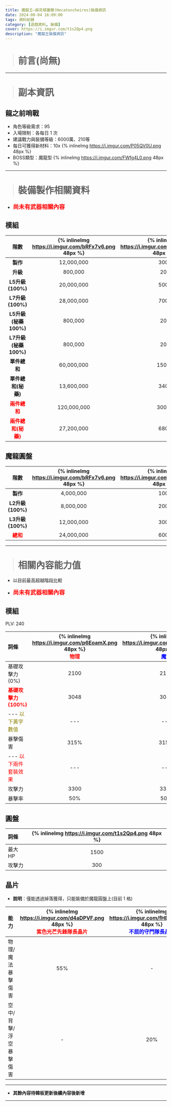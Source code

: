 ```yaml
---
title: 魔龍王—赫克頓蓋爾(Hecatoncheires)裝備資訊
date: 2024-08-04 16:09:00
tags: 資料紀錄
category: [遊戲資料, 裝備]
cover: https://i.imgur.com/t1s2Qp4.png
description: "魔龍王裝備資訊"
---
```


> # 前言(尚無)

---

> # 副本資訊

## 龍之前哨戰

- 角色等級需求：95
- 入場限制：各每日 1 次
- 建議戰力與裝備等級：6000萬、210等
- 每日可獲得新材料：10x {% inlineImg https://i.imgur.com/P05QV0U.png 48px %}
- BOSS類型：魔龍型 {% inlineImg https://i.imgur.com/FWfg4L0.png 48px %}

---

> # 裝備製作相關資料

- **<font color=red size=4>尚未有武器相關內容</font>**

## 模組

|階數|{% inlineImg https://i.imgur.com/bRFx7v6.png 48px %}|{% inlineImg https://i.imgur.com/XSUcWuc.png 48px %}|{% inlineImg https://i.imgur.com/uUaELFR.png 48px %}|{% inlineImg https://i.imgur.com/P05QV0U.png 48px %}|{% inlineImg https://i.imgur.com/6qBUfOf.png 48px %}|
|:-:|:-:|:-:|:-:|:-:|:-:|
|**製作**|12,000,000|300|300|30|-|
|**升級**|800,000|20|20|2|-|
|**L5升級(100%)**|20,000,000|500|500|50|-|
|**L7升級(100%)**|28,000,000|700|700|70|-|
|**L5升級(秘藥100%)**|800,000|20|20|2|25|
|**L7升級(秘藥100%)**|800,000|20|20|2|35|
|**單件總和**|60,000,000|1500|1500|150|-|
|**單件總和(秘藥)**|13,600,000|340|340|34|60|
|**<font color=red size=3>兩件總和</font>**|120,000,000|3000|3000|300|-|
|**<font color=red size=3>兩件總和(秘藥)</font>**|27,200,000|680|680|68|120|

## 魔龍圓盤

|階數|{% inlineImg https://i.imgur.com/bRFx7v6.png 48px %}|{% inlineImg https://i.imgur.com/XSUcWuc.png 48px %}|{% inlineImg https://i.imgur.com/uUaELFR.png 48px %}|{% inlineImg https://i.imgur.com/P05QV0U.png 48px %}|{% inlineImg https://i.imgur.com/6qBUfOf.png 48px %}|
|:-:|:-:|:-:|:-:|:-:|:-:|
|**製作**|4,000,000|100|100|10|-|
|**L2升級(100%)**|8,000,000|200|200|20|-|
|**L3升級(100%)**|12,000,000|300|300|30|-|
|**<font color=red size=3>總和</font>**|24,000,000|600|600|60|-|

---

> # 相關內容能力值

- 以目前最高超越階段比較

- **<font color=red size=4>尚未有武器相關內容</font>**

## 模組

PLV: 240

|詞條|{% inlineImg https://i.imgur.com/p6EoamX.png 48px %}<br><font color=red>物理</font>|{% inlineImg https://i.imgur.com/Mf2wYXM.png 48px %}<br><font color=blue>魔法</font>|{% inlineImg https://i.imgur.com/c9GbsJP.png 48px %}<br><font color=purple>混合</font>
|:-|:-:|:-:|:-:
|基礎攻擊力(0%)|2100|2100|1890
|**<font color=red>基礎攻擊力(100%)</font>**|3048|3048|2743
|--- <font color=#8B8000>以下黃字數值</font>|---|---|---
|暴擊傷害|315%|315%|284%
|--- <font color=red>以下兩件套裝效果</font>|---|---|---
|攻擊力|3300|3300|2970
|暴擊率|50%|50%|50%

## 圓盤

|詞條|{% inlineImg https://i.imgur.com/t1s2Qp4.png 48px %}|
|:-|:-:|
|最大HP|1500|
|攻擊力|300|

## 晶片

- **說明**：僅能透過掉落獲得，只能裝備於魔龍圓盤上(目前 1 格)

|能力|{% inlineImg https://i.imgur.com/d4aDPVF.png 48px %}<br><font color=red>紫色光芒先鋒隊長晶片</font>|{% inlineImg https://i.imgur.com/fHBCO1V.png 48px %}<br><font color=blue>不屈的守門隊長晶片</font>|
|:-|:-:|:-:|
|物理/魔法暴擊傷害|55%|-|
|空中/背擊/浮空暴擊傷害|-|20%|

---

- **其餘內容待韓板更新後續內容後新增**

---